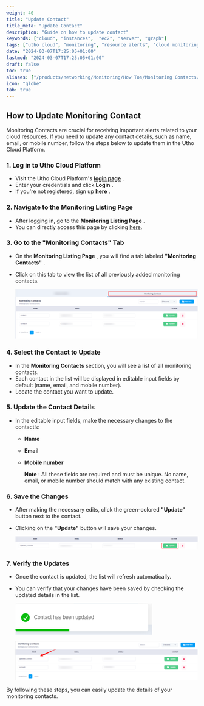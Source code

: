 ```yaml
---
weight: 40
title: "Update Contact"
title_meta: "Update Contact"
description: "Guide on how to update contact"
keywords: ["cloud", "instances",  "ec2", "server", "graph"]
tags: ["utho cloud", "monitoring", "resource alerts", "cloud monitoring", "alert contacts"]
date: "2024-03-07T17:25:05+01:00"
lastmod: "2024-03-07T17:25:05+01:00"
draft: false
toc: true
aliases: ["/products/networking/Monitoring/How Tos/Monitoring Contacts/Update Contact"]
icon: "globe"
tab: true
---
```


## **How to Update Monitoring Contact**

Monitoring Contacts are crucial for receiving important alerts related to your cloud resources. If you need to update any contact details, such as name, email, or mobile number, follow the steps below to update them in the Utho Cloud Platform.

### **1. Log in to Utho Cloud Platform**

* Visit the Utho Cloud Platform's  **[login page](https://console.utho.com/login)** .
* Enter your credentials and click  **Login** .
* If you're not registered, sign up  **[here](https://console.utho.com/signup)** .

### **2. Navigate to the Monitoring Listing Page**

* After logging in, go to the  **Monitoring Listing Page** .
* You can directly access this page by clicking [here](https://console.utho.com/monitoring "Monitoring Listing Page").

### **3. Go to the "Monitoring Contacts" Tab**

* On the  **Monitoring Listing Page** , you will find a tab labeled  **"Monitoring Contacts"** .
* Click on this tab to view the list of all previously added monitoring contacts.

  ![1744028174506](image/index/1744028174506.png)

### **4. Select the Contact to Update**

* In the **Monitoring Contacts** section, you will see a list of all monitoring contacts.
* Each contact in the list will be displayed in editable input fields by default (name, email, and mobile number).
* Locate the contact you want to update.

### **5. Update the Contact Details**

* In the editable input fields, make the necessary changes to the contact’s:
  * **Name**
  * **Email**
  * **Mobile number**

    **Note** : All these fields are required and must be unique. No name, email, or mobile number should match with any existing contact.

### **6. Save the Changes**

* After making the necessary edits, click the green-colored **"Update"** button next to the contact.
* Clicking on the **"Update"** button will save your changes.

  ![1744028226182](image/index/1744028226182.png)

### **7. Verify the Updates**

* Once the contact is updated, the list will refresh automatically.
* You can verify that your changes have been saved by checking the updated details in the list.

  ![1744028243906](image/index/1744028243906.png)

  ![1744028274609](image/index/1744028274609.png)

By following these steps, you can easily update the details of your monitoring contacts.
